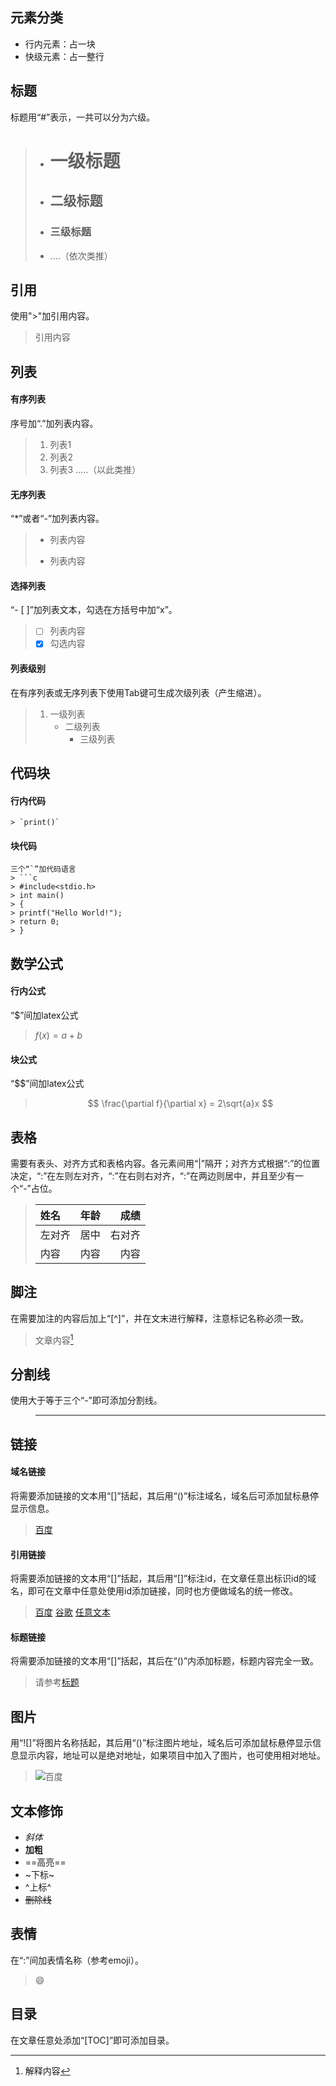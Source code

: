 ## 元素分类
* 行内元素：占一块
* 快级元素：占一整行
## 标题
标题用“#”表示，一共可以分为六级。
> * # 一级标题
> * ## 二级标题
>  * ### 三级标题
>  * ....（依次类推）
## 引用
使用">"加引用内容。
> 引用内容
## 列表
#### 有序列表
序号加“.”加列表内容。
> 1. 列表1
> 2. 列表2
> 3. 列表3
> .....（以此类推）
#### 无序列表
“*”或者“-”加列表内容。
> - 列表内容
> * 列表内容
#### 选择列表
“- [ ]”加列表文本，勾选在方括号中加“x”。
> - [ ] 列表内容
> - [x] 勾选内容
#### 列表级别
在有序列表或无序列表下使用Tab键可生成次级列表（产生缩进）。
> 1. 一级列表
>		* 二级列表
>			* 三级列表
## 代码块
#### 行内代码
	> `print()`
#### 块代码
	三个“`”加代码语言
	> ```c
	> #include<stdio.h>
	> int main()
	> {
	> printf("Hello World!");
	> return 0;
	> }
## 数学公式
#### 行内公式
“$”间加latex公式
> $f(x)=a+b$
#### 块公式
“$$”间加latex公式
> $$
>\frac{\partial f}{\partial x} = 2\sqrt{a}x
> $$
## 表格
需要有表头、对齐方式和表格内容。各元素间用“|”隔开；对齐方式根据“:”的位置决定，“:”在左则左对齐，“:”在右则右对齐，“:”在两边则居中，并且至少有一个“-”占位。
> |姓名|年龄|成绩|
> |:---|:---:|---:|
> |左对齐|居中|右对齐|
> |内容|内容|内容|
## 脚注
在需要加注的内容后加上“[^]”，并在文末进行解释，注意标记名称必须一致。
> 文章内容[^标记]
## 分割线
使用大于等于三个“-”即可添加分割线。
> ---------
## 链接
#### 域名链接
将需要添加链接的文本用“[]”括起，其后用“()”标注域名，域名后可添加鼠标悬停显示信息。
> [百度](https://www.baidu.com "百度搜索")
#### 引用链接
将需要添加链接的文本用“[]”括起，其后用“[]”标注id，在文章任意出标识id的域名，即可在文章中任意处使用id添加链接，同时也方便做域名的统一修改。
> [百度][URL]
> [谷歌][URL]
> [任意文本][URL]

[URL]: https://www.baidu.com "百度搜索"
#### 标题链接
将需要添加链接的文本用“[]”括起，其后在“()”内添加标题，标题内容完全一致。
> 请参考[标题](##标题)
## 图片
用“![]”将图片名称括起，其后用“()”标注图片地址，域名后可添加鼠标悬停显示信息显示内容，地址可以是绝对地址，如果项目中加入了图片，也可使用相对地址。
> ![百度](https://www.baidu.com/img/PCtm_d9c8750bed0b3c7d089fa7d55720d6cf.png "www.baidu.com")
## 文本修饰
* *斜体*
* **加粗**
* ==高亮==
* ~下标~
* ^上标^
* ~~删除线~~
## 表情
在“:”间加表情名称（参考emoji）。
> :smile:
## 目录
在文章任意处添加“[TOC]”即可添加目录。





[^标记]:解释内容
<!--stackedit_data:
eyJoaXN0b3J5IjpbMTMzNjk4MjczMV19
-->
